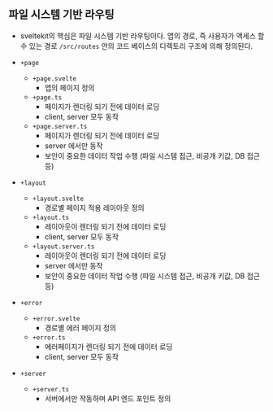 ## 파일 시스템 기반 라우팅
- sveltekit의 핵심은 파일 시스템 기반 라우팅이다. 앱의 경로, 즉 사용자가 액세스 할 수 있는 경로 `/src/routes` 안의 코드 베이스의 디렉토리 구조에 의해 정의된다.

- `+page`
    - `+page.svelte`
        - 앱의 페이지 정의
    - `+page.ts`
        - 페이지가 렌더링 되기 전에 데이터 로딩 
        - client, server 모두 동작
    - `+page.server.ts`
        - 페이지가 렌더링 되기 전에 데이터 로딩
        - server 에서만 동작
        - 보안이 중요한 데이터 작업 수행 (파일 시스템 접근, 비공개 키값, DB 접근 등)

- `+layout`
    - `+layout.svelte`
        - 경로별 페이지 적용 레이아웃 정의
    - `+layout.ts`
        - 레이아웃이 렌더링 되기 전에 데이터 로딩 
        - client, server 모두 동작
    - `+layout.server.ts`
        - 레이아웃이 렌더링 되기 전에 데이터 로딩
        - server 에서만 동작
        - 보안이 중요한 데이터 작업 수행 (파일 시스템 접근, 비공개 키값, DB 접근 등)

- `+error`
    - `+error.svelte`
        - 경로별 에러 페이지 정의
    - `+error.ts`
        - 에러페이지가 렌더링 되기 전에 데이터 로딩
        - client, server 모두 동작

- `+server`
    - `+server.ts` 
        - 서버에서만 작동하며 API 엔드 포인트 정의
